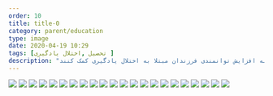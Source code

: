```yaml
---
order: 10
title: title-0
category: parent/education
type: image
date: 2020-04-19 10:29
tags: [تحصیل ,اختلال یادگیری ]
description: "والدین می‌توانند به افزایش توانمندی فرزندان مبتلا به اختلال یادگیری کمک کنند"
---
```


![](../../static/images/learning-disorder-first-1.webp)
![](../../static/images/learning-disorder-first-2.webp)
![](../../static/images/learning-disorder-first-3.webp)
![](../../static/images/learning-disorder-first-4.webp)
![](../../static/images/learning-disorder-first-5.webp)
![](../../static/images/learning-disorder-first-6.webp)
![](../../static/images/learning-disorder-first-7.webp)
![](../../static/images/learning-disorder-first-8.webp)
![](../../static/images/learning-disorder-first-9.webp)
![](../../static/images/learning-disorder-first-10.webp)
![](../../static/images/learning-disorder-first-11.webp)
![](../../static/images/learning-disorder-first-12.webp)
![](../../static/images/learning-disorder-first-13.webp)
![](../../static/images/learning-disorder-first-14.webp)
![](../../static/images/learning-disorder-first-15.webp)
![](../../static/images/learning-disorder-first-16.webp)
![](../../static/images/learning-disorder-first-17.webp)
![](../../static/images/learning-disorder-first-18.webp)
![](../../static/images/learning-disorder-first-19.webp)
![](../../static/images/learning-disorder-first-20.webp)
![](../../static/images/learning-disorder-first-21.webp)
![](../../static/images/learning-disorder-first-22.webp)